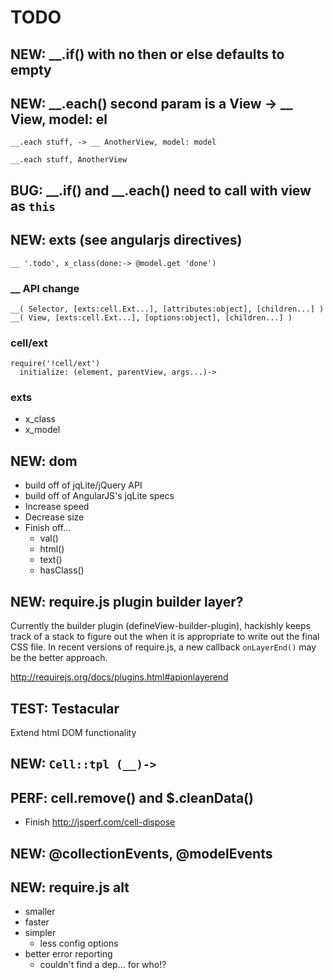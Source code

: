 TODO
====

NEW: __.if() with no then or else defaults to empty
---------------------------------------------------

NEW: __.each() second param is a View -> __ View, model: el
-----------------------------------------------------------

    __.each stuff, -> __ AnotherView, model: model

    __.each stuff, AnotherView


BUG: __.if() and __.each() need to call with view as `this`
-----------------------------------------------------------

NEW: exts (see angularjs directives)
-----------------------------------

    __ '.todo', x_class(done:-> @model.get 'done')

### __ API change

    __( Selector, [exts:cell.Ext...], [attributes:object], [children...] )
    __( View, [exts:cell.Ext...], [options:object], [children...] )

### cell/ext

    require('!cell/ext')
      initialize: (element, parentView, args...)->

### exts

- x_class
- x_model


NEW: dom
--------

- build off of jqLite/jQuery API
- build off of AngularJS's jqLite specs
- Increase speed
- Decrease size
- Finish off...
  - val()
  - html()
  - text()
  - hasClass()

NEW: require.js plugin builder layer?
-------------------------------------

Currently the builder plugin (defineView-builder-plugin), hackishly keeps track of a stack to figure out the when it is appropriate to write out the final CSS file.
In recent versions of require.js, a new callback `onLayerEnd()` may be the better approach.

http://requirejs.org/docs/plugins.html#apionlayerend


TEST: Testacular
----------------


Extend html DOM functionality

NEW: `Cell::tpl (__)->`
-----------------------

PERF: cell.remove() and $.cleanData()
-------------------------------------

- Finish http://jsperf.com/cell-dispose

NEW: @collectionEvents, @modelEvents
-------------------------------------

NEW: require.js alt
-------------------

- smaller
- faster
- simpler
  - less config options
- better error reporting
  - couldn't find a dep... for who!?

